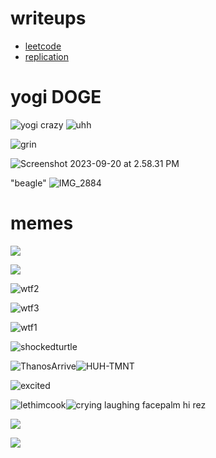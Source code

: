 # writeups
- [leetcode](LeetCode/README.md)
- [replication](Replication/README.md)


# yogi DOGE

![yogi crazy](!assets/attachments/yogi%20crazy.jpg)
![uhh](!assets/attachments/uhh.jpg)

![grin](!assets/attachments/grin.jpg)

![Screenshot 2023-09-20 at 2.58.31 PM](!assets/attachments/Screenshot%202023-09-20%20at%202.58.31%20PM.jpg)


"beagle"
![IMG_2884](!assets/attachments/IMG_2884.jpg)


# memes

![](!assets/attachments/clappingbear.gif)   


![](!assets/attachments/HUHrabbit.gif)


![wtf2](!assets/attachments/wtf2.jpeg)

![wtf3](!assets/attachments/wtf3.jpg)

![wtf1](!assets/attachments/wtf1.jpg)

![shockedturtle](!assets/attachments/shockedturtle.jpeg)


![ThanosArrive](!assets/attachments/ThanosArrive.gif)![HUH-TMNT](!assets/attachments/HUH-TMNT.png)

![excited](!assets/attachments/excited.png)

![lethimcook](!assets/attachments/lethimcook.png)![crying laughing facepalm hi rez](!assets/attachments/crying%20laughing%20facepalm%20hi%20rez.png)



![](../!assets/attachments/duckthumbsup.jpg)  




![](../!assets/attachments/massiveHmmm.jpeg)



